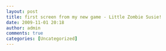 ```yaml
---
layout: post
title: first screen from my new game - Little Zombie Susie!
date: 2009-11-01 20:18
author: admin
comments: true
categories: [Uncategorized]
---
```

<a onblur="try {parent.deselectBloggerImageGracefully();} catch(e) {}" href="http://2.bp.blogspot.com/_LfYx03jjmdk/Su3tNXUZv-I/AAAAAAAAAuE/8Q2EyALLEZU/s1600-h/screen.jpg"><img class="image featured" src="http://2.bp.blogspot.com/_LfYx03jjmdk/Su3tNXUZv-I/AAAAAAAAAuE/8Q2EyALLEZU/s320/screen.jpg" border="0" alt="" id="BLOGGER_PHOTO_ID_5399232342140764130" /></a>

